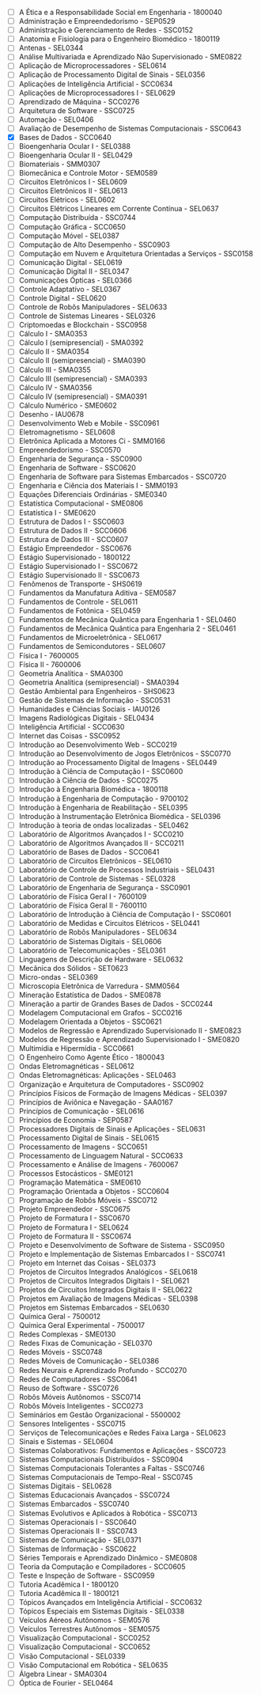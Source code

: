 - [ ] A Ética e a Responsabilidade Social em Engenharia - 1800040
- [ ] Administração e Empreendedorismo - SEP0529
- [ ] Administração e Gerenciamento de Redes - SSC0152
- [ ] Anatomia e Fisiologia para o Engenheiro Biomédico - 1800119
- [ ] Antenas - SEL0344
- [ ] Análise Multivariada e Aprendizado Não Supervisionado - SME0822
- [ ] Aplicação de Microprocessadores - SEL0614
- [ ] Aplicação de Processamento Digital de Sinais - SEL0356
- [ ] Aplicações de Inteligência Artificial - SCC0634
- [ ] Aplicações de Microprocessadores I - SEL0629
- [ ] Aprendizado de Máquina - SCC0276
- [ ] Arquitetura de Software - SSC0725
- [ ] Automação - SEL0406
- [ ] Avaliação de Desempenho de Sistemas Computacionais - SSC0643
- [x] Bases de Dados - SCC0640
- [ ] Bioengenharia Ocular I - SEL0388
- [ ] Bioengenharia Ocular II - SEL0429
- [ ] Biomateriais - SMM0307
- [ ] Biomecânica e Controle Motor - SEM0589
- [ ] Circuitos Eletrônicos I - SEL0609
- [ ] Circuitos Eletrônicos II - SEL0613
- [ ] Circuitos Elétricos - SEL0602
- [ ] Circuitos Elétricos Lineares em Corrente Contínua - SEL0637
- [ ] Computação Distribuída - SSC0744
- [ ] Computação Gráfica - SCC0650
- [ ] Computação Móvel - SEL0387
- [ ] Computação de Alto Desempenho - SSC0903
- [ ] Computação em Nuvem e Arquitetura Orientadas a Serviços - SSC0158
- [ ] Comunicação Digital - SEL0619
- [ ] Comunicação Digital II - SEL0347
- [ ] Comunicações Ópticas - SEL0366
- [ ] Controle Adaptativo - SEL0367
- [ ] Controle Digital - SEL0620
- [ ] Controle de Robôs Manipuladores - SEL0633
- [ ] Controle de Sistemas Lineares - SEL0326
- [ ] Criptomoedas e Blockchain - SSC0958
- [ ] Cálculo I - SMA0353
- [ ] Cálculo I (semipresencial) - SMA0392
- [ ] Cálculo II - SMA0354
- [ ] Cálculo II (semipresencial) - SMA0390
- [ ] Cálculo III - SMA0355
- [ ] Cálculo III (semipresencial) - SMA0393
- [ ] Cálculo IV - SMA0356
- [ ] Cálculo IV (semipresencial) - SMA0391
- [ ] Cálculo Numérico - SME0602
- [ ] Desenho - IAU0678
- [ ] Desenvolvimento Web e Mobile - SSC0961
- [ ] Eletromagnetismo - SEL0608
- [ ] Eletrônica Aplicada a Motores Ci - SMM0166
- [ ] Empreendedorismo - SSC0570
- [ ] Engenharia de Segurança - SSC0900
- [ ] Engenharia de Software - SSC0620
- [ ] Engenharia de Software para Sistemas Embarcados - SSC0720
- [ ] Engenharia e Ciência dos Materiais I - SMM0193
- [ ] Equações Diferenciais Ordinárias - SME0340
- [ ] Estatística Computacional - SME0806
- [ ] Estatística I - SME0620
- [ ] Estrutura de Dados I - SSC0603
- [ ] Estrutura de Dados II - SCC0606
- [ ] Estrutura de Dados III - SCC0607
- [ ] Estágio Empreendedor - SSC0676
- [ ] Estágio Supervisionado - 1800122
- [ ] Estágio Supervisionado I - SSC0672
- [ ] Estágio Supervisionado II - SSC0673
- [ ] Fenômenos de Transporte - SHS0619
- [ ] Fundamentos da Manufatura Aditiva - SEM0587
- [ ] Fundamentos de Controle - SEL0611
- [ ] Fundamentos de Fotônica - SEL0459
- [ ] Fundamentos de Mecânica Quântica para Engenharia 1 - SEL0460
- [ ] Fundamentos de Mecânica Quântica para Engenharia 2 - SEL0461
- [ ] Fundamentos de Microeletrônica - SEL0617
- [ ] Fundamentos de Semicondutores - SEL0607
- [ ] Física I - 7600005
- [ ] Física II - 7600006
- [ ] Geometria Analítica - SMA0300
- [ ] Geometria Analítica (semipresencial) - SMA0394
- [ ] Gestão Ambiental para Engenheiros - SHS0623
- [ ] Gestão de Sistemas de Informação - SSC0531
- [ ] Humanidades e Ciências Sociais - IAU0126
- [ ] Imagens Radiológicas Digitais - SEL0434
- [ ] Inteligência Artificial - SCC0630
- [ ] Internet das Coisas - SSC0952
- [ ] Introdução ao Desenvolvimento Web - SCC0219
- [ ] Introdução ao Desenvolvimento de Jogos Eletrônicos - SSC0770
- [ ] Introdução ao Processamento Digital de Imagens - SEL0449
- [ ] Introdução à Ciência de Computação I - SSC0600
- [ ] Introdução à Ciência de Dados - SCC0275
- [ ] Introdução à Engenharia Biomédica - 1800118
- [ ] Introdução à Engenharia de Computação - 9700102
- [ ] Introdução à Engenharia de Reabilitação - SEL0395
- [ ] Introdução à Instrumentação Eletrônica Biomédica - SEL0396
- [ ] Introdução à teoria de ondas localizadas - SEL0462
- [ ] Laboratório de Algoritmos Avançados I - SCC0210
- [ ] Laboratório de Algoritmos Avançados II - SCC0211
- [ ] Laboratório de Bases de Dados - SCC0641
- [ ] Laboratório de Circuitos Eletrônicos - SEL0610
- [ ] Laboratório de Controle de Processos Industriais - SEL0431
- [ ] Laboratório de Controle de Sistemas - SEL0328
- [ ] Laboratório de Engenharia de Segurança - SSC0901
- [ ] Laboratório de Física Geral I - 7600109
- [ ] Laboratório de Física Geral II - 7600110
- [ ] Laboratório de Introdução à Ciência de Computação I - SSC0601
- [ ] Laboratório de Medidas e Circuitos Elétricos - SEL0441
- [ ] Laboratório de Robôs Manipuladores - SEL0634
- [ ] Laboratório de Sistemas Digitais - SEL0606
- [ ] Laboratório de Telecomunicações - SEL0361
- [ ] Linguagens de Descrição de Hardware - SEL0632
- [ ] Mecânica dos Sólidos - SET0623
- [ ] Micro-ondas - SEL0369
- [ ] Microscopia Eletrônica de Varredura - SMM0564
- [ ] Mineração Estatística de Dados - SME0878
- [ ] Mineração a partir de Grandes Bases de Dados - SCC0244
- [ ] Modelagem Computacional em Grafos - SCC0216
- [ ] Modelagem Orientada a Objetos - SSC0621
- [ ] Modelos de Regressão e Aprendizado  Supervisionado II - SME0823
- [ ] Modelos de Regressão e Aprendizado Supervisionado I - SME0820
- [ ] Multimídia e Hipermídia - SCC0661
- [ ] O Engenheiro Como Agente Ético - 1800043
- [ ] Ondas Eletromagnéticas - SEL0612
- [ ] Ondas Eletromagnéticas: Aplicações - SEL0463
- [ ] Organização e Arquitetura de Computadores - SSC0902
- [ ] Princípios Físicos de Formação de Imagens Médicas - SEL0397
- [ ] Princípios de Aviônica e Navegação - SAA0167
- [ ] Princípios de Comunicação - SEL0616
- [ ] Princípios de Economia - SEP0587
- [ ] Processadores Digitais de Sinais e Aplicações - SEL0631
- [ ] Processamento Digital de Sinais - SEL0615
- [ ] Processamento de Imagens - SCC0651
- [ ] Processamento de Linguagem Natural - SCC0633
- [ ] Processamento e Análise de Imagens - 7600067
- [ ] Processos Estocásticos - SME0121
- [ ] Programação Matemática - SME0610
- [ ] Programação Orientada a Objetos - SCC0604
- [ ] Programação de Robôs Móveis - SSC0712
- [ ] Projeto Empreendedor - SSC0675
- [ ] Projeto de Formatura I - SSC0670
- [ ] Projeto de Formatura I - SEL0624
- [ ] Projeto de Formatura II - SSC0674
- [ ] Projeto e Desenvolvimento de Software de Sistema - SSC0950
- [ ] Projeto e Implementação de Sistemas Embarcados I - SSC0741
- [ ] Projeto em Internet das Coisas - SEL0373
- [ ] Projetos de Circuitos Integrados Analógicos - SEL0618
- [ ] Projetos de Circuitos Integrados Digitais I - SEL0621
- [ ] Projetos de Circuitos Integrados Digitais II - SEL0622
- [ ] Projetos em Avaliação de Imagens Médicas - SEL0398
- [ ] Projetos em Sistemas Embarcados - SEL0630
- [ ] Química Geral - 7500012
- [ ] Química Geral Experimental - 7500017
- [ ] Redes Complexas - SME0130
- [ ] Redes Fixas de Comunicação - SEL0370
- [ ] Redes Móveis - SSC0748
- [ ] Redes Móveis de Comunicação - SEL0386
- [ ] Redes Neurais e Aprendizado Profundo - SCC0270
- [ ] Redes de Computadores - SSC0641
- [ ] Reuso de Software - SSC0726
- [ ] Robôs Móveis Autônomos - SSC0714
- [ ] Robôs Móveis Inteligentes - SCC0273
- [ ] Seminários em Gestão Organizacional - 5500002
- [ ] Sensores Inteligentes - SSC0715
- [ ] Serviços de Telecomunicações e Redes Faixa Larga - SEL0623
- [ ] Sinais e Sistemas - SEL0604
- [ ] Sistemas Colaborativos: Fundamentos e Aplicações - SSC0723
- [ ] Sistemas Computacionais Distribuídos - SSC0904
- [ ] Sistemas Computacionais Tolerantes a Faltas - SSC0746
- [ ] Sistemas Computacionais de Tempo-Real - SSC0745
- [ ] Sistemas Digitais - SEL0628
- [ ] Sistemas Educacionais Avançados - SSC0724
- [ ] Sistemas Embarcados - SSC0740
- [ ] Sistemas Evolutivos e Aplicados à Robótica - SSC0713
- [ ] Sistemas Operacionais I - SSC0640
- [ ] Sistemas Operacionais II - SSC0743
- [ ] Sistemas de Comunicação - SEL0371
- [ ] Sistemas de Informação - SSC0622
- [ ] Séries Temporais e Aprendizado Dinâmico - SME0808
- [ ] Teoria da Computação e Compiladores - SCC0605
- [ ] Teste e Inspeção de Software - SSC0959
- [ ] Tutoria Acadêmica I - 1800120
- [ ] Tutoria Acadêmica II - 1800121
- [ ] Tópicos Avançados em Inteligência Artificial - SCC0632
- [ ] Tópicos Especiais em Sistemas Digitais - SEL0338
- [ ] Veículos Aéreos Autônomos - SEM0576
- [ ] Veículos Terrestres Autônomos - SEM0575
- [ ] Visualização Computacional - SCC0252
- [ ] Visualização Computacional - SCC0652
- [ ] Visão Computacional - SEL0339
- [ ] Visão Computacional em Robótica - SEL0635
- [ ] Álgebra Linear - SMA0304
- [ ] Óptica de Fourier - SEL0464
